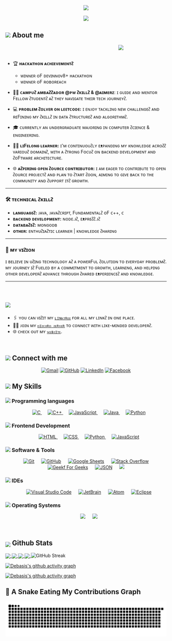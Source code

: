 <p align="center">
    <img src="https://readme-typing-svg.herokuapp.com?color=E22FE4&width=380&height=28&lines=👋Hello,+world!+I'm+Debasis+Khamari...;&center=true"></a></p>
    
<p align="center">
    <img src="https://readme-typing-svg.herokuapp.com?color=E22FE4&width=380&height=28&lines=PW+Skills+Campus+Ambassador;Open-Source+Enthusiast..;Learning+In+Public..;Empowering+Others...;Nice+To+Meet+You+....&center=true"></a></p>
    


## <img src = "https://i.pinimg.com/originals/3f/7e/4e/3f7e4eff7c96e9fe4b8b4b1ff3f7bdb5.gif" width = 6.5%> About me

<img align="right" src="https://github.com/7oSkaaa/7oSkaaa/blob/main/Images/Right_Side.gif?raw=true" width=30%>

<br><br>
- 🏆 **ʜᴀᴄᴋᴀᴛʜᴏɴ ᴀᴄʜɪᴇᴠᴇᴍᴇɴᴛᴤ**
  - ᴡɪɴɴᴇʀ ᴏF ᴅᴇᴠɪɴɴᴏᴠ8+ ʜᴀᴄᴋᴀᴛʜᴏɴ
  - ᴡɪɴɴᴇʀ ᴏF ʀᴏʙᴏʀᴇᴀᴄʜ
    
- 👨‍🏫 **ᴄᴀᴍᴘᴜᴤ ᴀᴍʙᴀᴤᴤᴀᴅᴏʀ @ᴘᴡ ᴤᴋɪʟʟᴤ & @ᴀɪᴍᴇʀᴢ**: ɪ ɢᴜɪᴅᴇ ᴀɴᴅ ᴍᴇɴᴛᴏʀ Fᴇʟʟᴏᴡ ᴤᴛᴜᴅᴇɴᴛᴤ ᴀᴤ ᴛʜᴇʏ ɴᴀᴠɪɢᴀᴛᴇ ᴛʜᴇɪʀ ᴛᴇᴄʜ ᴊᴏᴜʀɴᴇʏᴤ.

- 💻 **ᴘʀᴏʙʟᴇᴍ ᴤᴏʟᴠᴇʀ ᴏɴ ʟᴇᴇᴛᴄᴏᴅᴇ:** ɪ ᴇɴᴊᴏʏ ᴛᴀᴄᴋʟɪɴɢ ɴᴇᴡ ᴄʜᴀʟʟᴇɴɢᴇᴤ ᴀɴᴅ ʀᴇFɪɴɪɴɢ ᴍʏ ᴤᴋɪʟʟᴤ ɪɴ ᴅᴀᴛᴀ ᴤᴛʀᴜᴄᴛᴜʀᴇᴤ ᴀɴᴅ ᴀʟɢᴏʀɪᴛʜᴍᴤ.
  
- 🎓 ᴄᴜʀʀᴇɴᴛʟʏ ᴀɴ ᴜɴᴅᴇʀɢʀᴀᴅᴜᴀᴛᴇ ᴍᴀᴊᴏʀɪɴɢ ɪɴ ᴄᴏᴍᴘᴜᴛᴇʀ ᴤᴄɪᴇɴᴄᴇ & ᴇɴɢɪɴᴇᴇʀɪɴɢ.

- ✍🏻 **ʟɪFᴇʟᴏɴɢ ʟᴇᴀʀɴᴇʀ:** ɪ'ᴍ ᴄᴏɴᴛɪɴᴜᴏᴜᴤʟʏ ᴇᴥᴘᴀɴᴅɪɴɢ ᴍʏ ᴋɴᴏᴡʟᴇᴅɢᴇ ᴀᴄʀᴏᴤᴤ ᴠᴀʀɪᴏᴜᴤ ᴅᴏᴍᴀɪɴᴤ, ᴡɪᴛʜ ᴀ ᴤᴛʀᴏɴɢ Fᴏᴄᴜᴤ ᴏɴ ʙᴀᴄᴋᴇɴᴅ ᴅᴇᴠᴇʟᴏᴘᴍᴇɴᴛ ᴀɴᴅ ᴤᴏFᴛᴡᴀʀᴇ ᴀʀᴄʜɪᴛᴇᴄᴛᴜʀᴇ.

- 🌐 **ᴀᴤᴘɪʀɪɴɢ ᴏᴘᴇɴ ᴤᴏᴜʀᴄᴇ ᴄᴏɴᴛʀɪʙᴜᴛᴏʀ:** ɪ ᴀᴍ ᴇᴀɢᴇʀ ᴛᴏ ᴄᴏɴᴛʀɪʙᴜᴛᴇ ᴛᴏ ᴏᴘᴇɴ ᴤᴏᴜʀᴄᴇ ᴘʀᴏᴊᴇᴄᴛᴤ ᴀɴᴅ ᴘʟᴀɴ ᴛᴏ ᴤᴛᴀʀᴛ ᴤᴏᴏɴ, ᴀɪᴍɪɴɢ ᴛᴏ ɢɪᴠᴇ ʙᴀᴄᴋ ᴛᴏ ᴛʜᴇ ᴄᴏᴍᴍᴜɴɪᴛʏ ᴀɴᴅ ᴤᴜᴘᴘᴏʀᴛ ɪᴛᴤ ɢʀᴏᴡᴛʜ.


---




### 🛠️ **ᴛᴇᴄʜɴɪᴄᴀʟ ᴤᴋɪʟʟᴤ**

- **ʟᴀɴɢᴜᴀɢᴇᴤ:** ᴊᴀᴠᴀ, ᴊᴀᴠᴀᴤᴄʀɪᴘᴛ, Fᴜɴᴅᴀᴍᴇɴᴛᴀʟᴤ ᴏF ᴄ++, ᴄ
- **ʙᴀᴄᴋᴇɴᴅ ᴅᴇᴠᴇʟᴏᴘᴍᴇɴᴛ:** ɴᴏᴅᴇ.ᴊᴤ, ᴇᴥᴘʀᴇᴤᴤ.ᴊᴤ
- **ᴅᴀᴛᴀʙᴀᴤᴇᴤ:** ᴍᴏɴɢᴏᴅʙ
- **ᴏᴛʜᴇʀ:** ᴇɴᴛʜᴜᴤɪᴀᴤᴛɪᴄ ʟᴇᴀʀɴᴇʀ | ᴋɴᴏᴡʟᴇᴅɢᴇ ᴤʜᴀʀɪɴɢ

---

### 🌟 **ᴍʏ ᴠɪᴤɪᴏɴ**

ɪ ʙᴇʟɪᴇᴠᴇ ɪɴ ᴜᴤɪɴɢ ᴛᴇᴄʜɴᴏʟᴏɢʏ ᴀᴤ ᴀ ᴘᴏᴡᴇʀFᴜʟ ᴤᴏʟᴜᴛɪᴏɴ ᴛᴏ ᴇᴠᴇʀʏᴅᴀʏ ᴘʀᴏʙʟᴇᴍᴤ. ᴍʏ ᴊᴏᴜʀɴᴇʏ ɪᴤ Fᴜᴇʟᴇᴅ ʙʏ ᴀ ᴄᴏᴍᴍɪᴛᴍᴇɴᴛ ᴛᴏ ɢʀᴏᴡᴛʜ, ʟᴇᴀʀɴɪɴɢ, ᴀɴᴅ ʜᴇʟᴘɪɴɢ ᴏᴛʜᴇʀ ᴅᴇᴠᴇʟᴏᴘᴇʀᴤ ᴀᴅᴠᴀɴᴄᴇ ᴛʜʀᴏᴜɢʜ ᴤʜᴀʀᴇᴅ ᴇᴥᴘᴇʀɪᴇɴᴄᴇᴤ ᴀɴᴅ ᴋɴᴏᴡʟᴇᴅɢᴇ.


---

<br>

## <img src="https://media4.giphy.com/media/dMLmQfCO7lCA2gX3tw/giphy.gif?cid=ecf05e47ak6mwfu812269zzr8ydv529109qzpb8rszwnja9e&rid=giphy.gif&ct=s" width=10%>
- 🖇 ʏᴏᴜ ᴄᴀɴ ᴠɪᴤɪᴛ ᴍʏ [`ʟɪɴᴋᴛʀᴇᴇ`](https://linktr.ee/ConnectDebasis) ғᴏʀ ᴀʟʟ ᴍʏ ʟɪɴᴋᴤ ɪɴ ᴏɴᴇ ᴘʟᴀᴄᴇ.
- 👨‍💻 ᴊᴏɪɴ ᴍʏ [`ᴅɪᴤᴄᴏʀᴅ ᴤᴇʀᴠᴇʀ`](https://discord.com/invite/jGCakWdQJj) ᴛᴏ ᴄᴏɴɴᴇᴄᴛ ᴡɪᴛʜ ʟɪᴋᴇ-ᴍɪɴᴅᴇᴅ ᴅᴇᴠᴇʟᴏᴘᴇʀᴤ.
- 🌐 ᴄʜᴇᴄᴋ ᴏᴜᴛ ᴍʏ [`ᴡᴇʙᴤɪᴛᴇ`](https://debasis.site).

<br>

## <img src="https://github.com/7oSkaaa/7oSkaaa/blob/main/Images/Connect-with-me.gif?raw=true" width="10%"> Connect with me
<p align="center">
	<a href="mailto:debasiskhamari7@gmail.com"><img img src="https://img.shields.io/badge/gmail-%23EA4335.svg?style=plastic&logo=gmail&logoColor=white" alt="Gmail"/></a>
	<a href="https://github.com/dev-debasis"><img src="https://img.shields.io/badge/github-%23181717.svg?style=plastic&logo=github&logoColor=white" alt="GitHub"/></a>
	<a href="https://www.linkedin.com/in/debasis-khamari-/"><img src="https://img.shields.io/badge/linkedin-%230A66C2.svg?style=plastic&logo=linkedin&logoColor=white" alt="LinkedIn"/></a>
	<a href="https://www.facebook.com/DebasisKhamariOfficial/"><img src="https://img.shields.io/badge/facebook-%231877F2.svg?style=plastic&logo=facebook&logoColor=white" alt="Facebook"/></a>
</p>



## <img src="https://media2.giphy.com/media/QssGEmpkyEOhBCb7e1/giphy.gif?cid=ecf05e47a0n3gi1bfqntqmob8g9aid1oyj2wr3ds3mg700bl&rid=giphy.gif" width ="3%"> My Skills

### <img src = "https://github.com/7oSkaaa/7oSkaaa/blob/main/Images/Programming_Languages.gif?raw=true" width=5%> Programming languages

<p align="center"> 
  &emsp; 
  <a href="https://www.cprogramming.com/" target="_blank"> 
    <img alt="C" src="https://img.shields.io/badge/C%20-%232370ED.svg?style=plastic&logo=c&logoColor=white">
  </a> 
  &emsp;
  <a href="https://www.w3schools.com/cpp/" target="_blank"> 
    <img alt="C++" src="https://img.shields.io/badge/C++%20-%2300599C.svg?style=plastic&logo=c%2B%2B&logoColor=white">
  </a> 
  &emsp;
  <a href="https://developer.mozilla.org/en-US/docs/Web/JavaScript" target="_blank"> 
     <img alt="JavaScript" src="https://img.shields.io/badge/JavaScript%20-%23F7DF1E.svg?style=plastic&logo=javascript&logoColor=black">
   </a>
  &emsp;
  <a href="https://www.java.com" target="_blank"> 
    <img alt="Java" src="https://img.shields.io/badge/Java-%23007396.svg?style=plastic&logo=java&logoColor=white">
  </a>
  &emsp;
   <a href="https://www.python.org" target="_blank">
    <img alt="Python" src="https://img.shields.io/badge/Python%20-%2314354C.svg?style=plastic&logo=python&logoColor=white">
  </a>
</p>

### <img src = "https://github.com/7oSkaaa/7oSkaaa/blob/main/Images/Front_End.gif?raw=true" width=5%>  Frontend Development
<p align="center"> 
  &emsp; 
  <a href="https://www.w3.org/html/" target="_blank"> 
   <img alt="HTML" src="https://img.shields.io/badge/HTML5%20-%23E34F26.svg?style=plastic&logo=html5&logoColor=white">
  </a>   
  &emsp;
  <a href="https://www.w3schools.com/css/" target="_blank">
    <img alt="CSS" src="https://img.shields.io/badge/CSS%20-%231572B6.svg?style=plastic&logo=css3&logoColor=white">
  </a> 
  &emsp;
  <a href="https://www.python.org" target="_blank">
    <img alt="Python" src="https://img.shields.io/badge/react-%2361DAFB.svg?style=plastic&logo=React&logoColor=black">
  </a>
  &emsp;
  <a href="https://developer.mozilla.org/en-US/docs/Web/JavaScript" target="_blank"> 
     <img alt="JavaScript" src="https://img.shields.io/badge/JavaScript%20-%23F7DF1E.svg?style=plastic&logo=javascript&logoColor=black">
   </a>
</p>

 ### <img src = "https://github.com/7oSkaaa/7oSkaaa/blob/main/Images/Software_Tools.gif?raw=true" width=5%>  Software & Tools
 
<p align="center">
  &emsp;
    <a href="#"><img alt="Git" src="https://img.shields.io/badge/Git%20-%23F05033.svg?style=plastic&logo=git&logoColor=white"></a>
  &emsp;
    <a href="#"><img alt="GitHub" src="https://img.shields.io/badge/github-%23181717.svg?style=plastic&logo=github&logoColor=white"></a>
  &emsp;
    <a href="#"><img alt="Google Sheets" src="https://img.shields.io/badge/Google%20Sheets%20-%2334A853.svg?style=plastic&logo=google%20sheets&logoColor=white"></a>
  &emsp;
    <a href="#"><img alt="Stack Overflow" src="https://img.shields.io/badge/-Stack%20Overflow-FE7A16?style=plastic&logo=stack-overflow&logoColor=white"></a>
  &emsp;
    <a href="#"><img alt="Geekf For Geeks" src="https://img.shields.io/badge/geeksforgeeks-%230F9D58.svg?style=plastic&logo=geeksforgeeks&logoColor=white"></a>
  &emsp;
    <a href="#"><img alt="JSON" img src="https://img.shields.io/badge/json-%23000000.svg?style=plastic&logo=json&logoColor=white"></a>
  &emsp;
    <a href="#"><img src="https://img.shields.io/badge/mysql-%234479A1.svg?&style=plastic&logo=mysql&logoColor=white"/></a>
</p>

 ### <img src = "https://github.com/7oSkaaa/7oSkaaa/blob/main/Images/IDEs.gif?raw=true" width=5%> IDEs
 
<p align="center">
  &emsp;
    <a href="#"><img alt="Visual Studio Code" src="https://img.shields.io/badge/Visual%20Studio%20Code-0078d7.svg?style=plastic&logo=visual-studio-code&logoColor=white"></a>
  &emsp;
    <a href="#"><img alt="JetBrain" src="https://img.shields.io/badge/jetbrains-%23000000.svg?style=plastic&logo=jetbrains&logoColor=white" /></a>
  &emsp;
    <a href="#"><img alt="Atom" src="https://img.shields.io/badge/atom-%2366595C.svg?&style=plastic&logo=atom&logoColor=white" /></a>
  &emsp;
    <a href="#"><img alt="Eclipse" src="https://img.shields.io/badge/eclipse%20ide-%232C2255.svg?&style=plastic&logo=eclipse%20ide&logoColor=white" /></a>
</p>


 ### <img src = "https://github.com/7oSkaaa/7oSkaaa/blob/main/Images/OS.gif?raw=true" width=5%>  Operating Systems
 
<p align="center">
  &emsp;
    <a href="#"><img src="https://img.shields.io/badge/Linux-FCC624?style=plastic&logo=linux&logoColor=black"></a>
  &emsp;
    <a href="#"><img src="https://img.shields.io/badge/Windows-0078D6?style=plastic&logo=windows&logoColor=white"></a>
</p>

<br> 


## <img src="https://media1.giphy.com/media/v1.Y2lkPTc5MGI3NjExYzFhYzJkMmQ2MWQ3ZGY3MDhjZTE3MDI2Mzk3NzE1OWQyZTRlMmYwMCZjdD1z/iY8CRBdQXODJSCERIr/giphy.gif" width=5% valign="bottom"> Github Stats

<!-- Dark Mode -->
<a href="https://github.com/dev-debasis#gh-dark-mode-only">
  <img height=200 align="center" src="https://github-readme-stats.vercel.app/api?username=dev-debasis&show=reviews,discussions_started,discussions_answered,prs_merged,prs_merged_percentage,issues,contribs&rank_icon=github&show_icons=true&hide=reviews,discussions_answered,prs,prs_merged&theme=radical&hide_border=true#gh-dark-mode-only" />
</a>
<!-- Light Mode -->
<a href="https://github.com/dev-debasis#gh-light-mode-only">
  <img height=200 align="center" src="https://github-readme-stats.vercel.app/api?username=dev-debasis&show=reviews,discussions_started,discussions_answered,prs_merged,prs_merged_percentage,issues,contribs&rank_icon=github&show_icons=true&hide=reviews,discussions_answered,prs,prs_merged&theme=shadow_green#gh-light-mode-only" />
</a>
<!-- Most used languages -->
<!-- Dark Mode -->
<a href="https://github.com/dev-debasis#gh-dark-mode-only">
  <img height=200 align="center" src="https://github-readme-stats.vercel.app/api/top-langs/?username=dev-debasis&layout=compact&langs_count=20&size_weight=0.4&theme=radical&hide_border=true&card_width=404#gh-dark-mode-only" />
</a>
<!-- Light Mode -->
<a href="https://github.com/dev-debasis#gh-light-mode-only">
  <img height=200 align="center" src="https://github-readme-stats.vercel.app/api/top-langs/?username=dev-debasis&layout=compact&langs_count=20&size_weight=0.4&theme=shadow_green&card_width=404#gh-light-mode-only" />
</a>

<!-- Github streak -->
<picture>
  <!-- Dark Mode -->
  <source
    srcset="https://streak-stats.demolab.com?user=dev-debasis&theme=radical&card_width=804&hide_border=true"
    media="(prefers-color-scheme: dark)"
  />
  <!-- Light Mode -->
  <source
    srcset="https://streak-stats.demolab.com?user=dev-debasis&theme=shadow_green&card_width=804"
    media="(prefers-color-scheme: light), (prefers-color-scheme: no-preference)"
  />
  <img alt="GitHub Streak" src="https://github.com/dev-debasis" />
</picture>

<!-- Activity Graph -->
<!-- Dark Mode -->
[![Debasis's github activity graph](https://github-readme-activity-graph.vercel.app/graph?username=dev-debasis&theme=redical&hide_border=true#gh-dark-mode-only)](https://github.com/dev-debasis#gh-dark-mode-only)
<!-- Light Mode -->
[![Debasis's github activity graph](https://github-readme-activity-graph.vercel.app/graph?username=dev-debasis&theme=github-light#gh-light-mode-only)](https://github.com/dev-debasis#gh-light-mode-only)

## 🐍 A Snake Eating My Contributions Graph

<p align="center">
	<picture>
		  <source media="(prefers-color-scheme: dark)" srcset="https://raw.githubusercontent.com/7oSkaaa/7oSkaaa/output/github-contribution-grid-snake-dark.svg">
		  <source media="(prefers-color-scheme: light)" srcset="https://raw.githubusercontent.com/7oSkaaa/7oSkaaa/output/github-contribution-grid-snake.svg">
		  <img alt="github contribution grid snake animation" src="https://raw.githubusercontent.com/7oSkaaa/7oSkaaa/output/github-contribution-grid-snake.svg">
	</picture>
</p>
